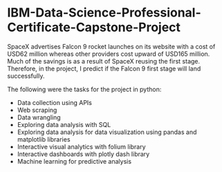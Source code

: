 # IBM-Data-Science-Professional-Certificate-Capstone-Project
SpaceX advertises Falcon 9 rocket launches on its website with a cost of USD62 million whereas other providers cost upward of USD165 million. Much of the savings is as a result of SpaceX reusing the first stage. Therefore, in the project, I predict if the Falcon 9 first stage will land successfully.

The following were the tasks for the project in python:

- Data collection using APIs
- Web scraping
-	Data wrangling
-	Exploring data analysis with SQL
-	Exploring data analysis for data visualization using pandas and matplotlib libraries
-	Interactive visual analytics with folium library
-	Interactive dashboards with plotly dash library
-	Machine learning for predictive analysis
